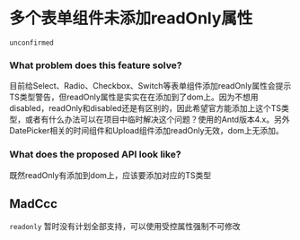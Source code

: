 # 多个表单组件未添加readOnly属性

`unconfirmed`

### What problem does this feature solve?

目前给Select、Radio、Checkbox、Switch等表单组件添加readOnly属性会提示TS类型警告，但readOnly属性是实实在在添加到了dom上。因为不想用disabled，readOnly和disabled还是有区别的，因此希望官方能添加上这个TS类型，或者有什么办法可以在项目中临时解决这个问题？使用的Antd版本4.x。另外DatePicker相关的时间组件和Upload组件添加readOnly无效，dom上无添加。

### What does the proposed API look like?

既然readOnly有添加到dom上，应该要添加对应的TS类型

<!-- generated by ant-design-issue-helper. DO NOT REMOVE -->

## MadCcc

`readonly` 暂时没有计划全部支持，可以使用受控属性强制不可修改
